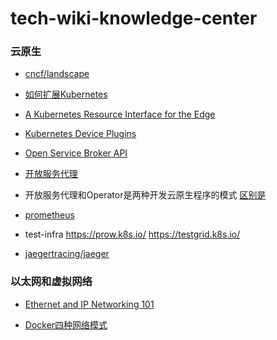 # tech-wiki-knowledge-center

### 云原生

- [cncf/landscape](https://github.com/cncf/landscape)

- [如何扩展Kubernetes](https://kubernetes.io/docs/concepts/extend-kubernetes/)

- [A Kubernetes Resource Interface for the Edge](https://github.com/deislabs/akri)

- [Kubernetes Device Plugins](https://kubernetes.io/docs/concepts/extend-kubernetes/compute-storage-net/device-plugins/)

- [Open Service Broker API](https://github.com/openservicebrokerapi/servicebroker/blob/v2.13/spec.md)

- [开放服务代理](https://www.openservicebrokerapi.org/)

- 开放服务代理和Operator是两种开发云原生程序的模式
[区别是](https://thenewstack.io/kubernetes-operators-and-the-open-service-broker-api-a-perfect-marriage/)

- [prometheus](https://github.com/prometheus/prometheus)

- test-infra
  https://prow.k8s.io/
  https://testgrid.k8s.io/

- [jaegertracing/jaeger](https://github.com/jaegertracing/jaeger)

### 以太网和虚拟网络

- [Ethernet and IP Networking 101](https://iximiuz.com/en/posts/computer-networking-101/?utm_medium=reddit&utm_source=r_programming)

- [Docker四种网络模式](https://www.jianshu.com/p/22a7032bb7bd)
